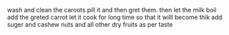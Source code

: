 wash and clean the caroots pill it and then gret them.
then let the milk boil add the greted carrot let it cook for long time so that it willl become thik
add suger and cashew nuts and all other dry fruits as per taste